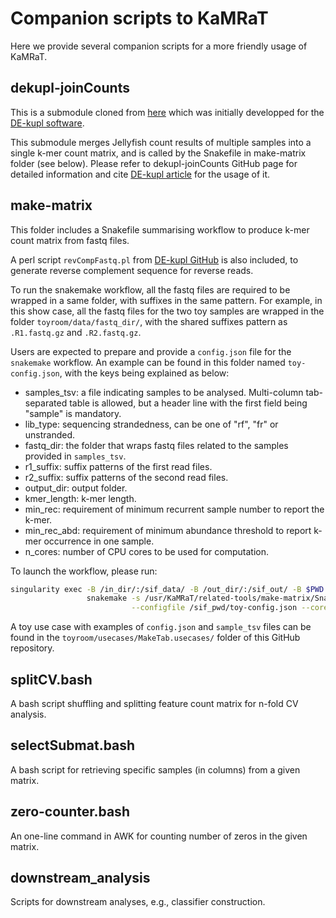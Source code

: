 # Companion scripts to KaMRaT

Here we provide several companion scripts for a more friendly usage of KaMRaT.

## dekupl-joinCounts

This is a submodule cloned from [here](https://github.com/Transipedia/dekupl-joinCounts/) which was initially developped for the [DE-kupl software](https://doi.org/10.1186/s13059-017-1372-2).

This submodule merges Jellyfish count results of multiple samples into a single k-mer count matrix, and is called by the Snakefile in make-matrix folder (see below). Please refer to dekupl-joinCounts GitHub page for detailed information and cite [DE-kupl article](https://doi.org/10.1186/s13059-017-1372-2) for the usage of it.

## make-matrix

This folder includes a Snakefile summarising workflow to produce k-mer count matrix from fastq files.

A perl script `revCompFastq.pl` from [DE-kupl GitHub](https://github.com/Transipedia/dekupl-run) is also included, to generate reverse complement sequence for reverse reads.

To run the snakemake workflow, all the fastq files are required to be wrapped in a same folder, with suffixes in the same pattern. For example, in this show case, all the fastq files for the two toy samples are wrapped in the folder `toyroom/data/fastq_dir/`, with the shared suffixes pattern as `.R1.fastq.gz` and `.R2.fastq.gz`.

Users are expected to prepare and provide a `config.json` file for the `snakemake` workflow. An example can be found in this folder named `toy-config.json`, with the keys being explained as below:

- samples_tsv: a file indicating samples to be analysed. Multi-column tab-separated table is allowed, but a header line with the first field being "sample" is mandatory.
- lib_type: sequencing strandedness, can be one of "rf", "fr" or unstranded.
- fastq_dir: the folder that wraps fastq files related to the samples provided in `samples_tsv`.
- r1_suffix: suffix patterns of the first read files.
- r2_suffix: suffix patterns of the second read files.
- output_dir: output folder.
- kmer_length: k-mer length.
- min_rec: requirement of minimum recurrent sample number to report the k-mer.
- min_rec_abd: requirement of minimum abundance threshold to report k-mer occurrence in one sample.
- n_cores: number of CPU cores to be used for computation.

To launch the workflow, please run:

```bash
singularity exec -B /in_dir/:/sif_data/ -B /out_dir/:/sif_out/ -B $PWD:/sif_pwd/ KaMRaT.sif \
                 snakemake -s /usr/KaMRaT/related-tools/make-matrix/Snakefile \
                           --configfile /sif_pwd/toy-config.json --cores 1
```

A toy use case with examples of `config.json` and `sample_tsv` files can be found in the `toyroom/usecases/MakeTab.usecases/` folder of this GitHub repository.

## splitCV.bash

A bash script shuffling and splitting feature count matrix for n-fold CV analysis.

## selectSubmat.bash

A bash script for retrieving specific samples (in columns) from a given matrix.

## zero-counter.bash

An one-line command in AWK for counting number of zeros in the given matrix.

## downstream_analysis

Scripts for downstream analyses, e.g., classifier construction.
